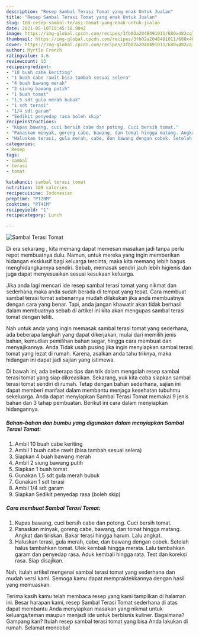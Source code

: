 ```yaml
---
description: "Resep Sambal Terasi Tomat yang enak Untuk Jualan"
title: "Resep Sambal Terasi Tomat yang enak Untuk Jualan"
slug: 108-resep-sambal-terasi-tomat-yang-enak-untuk-jualan
date: 2021-05-10T15:45:18.904Z
image: https://img-global.cpcdn.com/recipes/3fb02a2048491011/680x482cq70/sambal-terasi-tomat-foto-resep-utama.jpg
thumbnail: https://img-global.cpcdn.com/recipes/3fb02a2048491011/680x482cq70/sambal-terasi-tomat-foto-resep-utama.jpg
cover: https://img-global.cpcdn.com/recipes/3fb02a2048491011/680x482cq70/sambal-terasi-tomat-foto-resep-utama.jpg
author: Myrtle French
ratingvalue: 4.6
reviewcount: 13
recipeingredient:
- "10 buah cabe keriting"
- "1 buah cabe rawit bisa tambah sesuai selera"
- "4 buah bawang merah"
- "2 siung bawang putih"
- "1 buah tomat"
- "1,5 sdt gula merah bubuk"
- "1 sdt terasi"
- "1/4 sdt garam"
- "Sedikit penyedap rasa boleh skip"
recipeinstructions:
- "Kupas bawang, cuci bersih cabe dan potong. Cuci bersih tomat."
- "Panaskan minyak, goreng cabe, bawang, dan tomat hingga matang. Angkat dan tiriskan. Bakar terasi hingga harum. Lalu angkat."
- "Haluskan terasi, gula merah, cabe, dan bawang dengan cobek. Setelah halus tambahkan tomat. Ulek kembali hingga merata. Lalu tambahkan garam dan penyedap rasa. Aduk kembali hingga rata. Test dan koreksi rasa. Siap disajikan."
categories:
- Resep
tags:
- sambal
- terasi
- tomat

katakunci: sambal terasi tomat 
nutrition: 109 calories
recipecuisine: Indonesian
preptime: "PT20M"
cooktime: "PT41M"
recipeyield: "1"
recipecategory: Lunch

---
```



![Sambal Terasi Tomat](https://img-global.cpcdn.com/recipes/3fb02a2048491011/680x482cq70/sambal-terasi-tomat-foto-resep-utama.jpg)

Di era  sekarang , kita memang dapat memesan masakan jadi tanpa perlu repot membuatnya dulu. Namun, untuk mereka yang ingin memberikan hidangan eksklusif bagi keluarga tercinta, maka kita memang lebih bagus menghidangkannya sendiri. Sebab, memasak sendiri jauh lebih higienis dan juga dapat menyesuaikan sesuai kesukaan keluarga.

Jika anda lagi mencari ide resep sambal terasi tomat yang nikmat dan sederhana,maka anda sudah berada di tempat yang tepat. Cara membuat sambal terasi tomat  sebenarnya mudah dilakukan jika anda membuatnya dengan cara yang benar. Tapi, anda jangan khawatir akan tidak berhasil dalam membuatnya 
sebab di artikel ini kita akan mengupas sambal terasi tomat dengan teliti.  



Nah untuk anda yang ingin memasak sambal terasi tomat yang sederhana, ada beberapa langkah yang dapat dikerjakan, mulai dari memilih jenis bahan, kemudian pemilihan bahan segar, hingga cara membuat dan menyajikannya. Anda Tidak usah pusing jika ingin menyiapkan sambal terasi tomat yang lezat di rumah. Karena, asalkan anda  tahu triknya, maka hidangan ini dapat jadi sajian yang istimewa.

Di bawah ini, ada beberapa tips dan trik dalam mengolah resep sambal terasi tomat yang siap dikreasikan. Sekarang, yuk kita coba siapkan sambal terasi tomat sendiri di rumah. Tetap dengan bahan sederhana, sajian ini dapat memberi manfaat dalam membantu menjaga kesehatan tubuhmu sekeluarga. Anda dapat menyiapkan Sambal Terasi Tomat memakai 9 jenis bahan dan 3 tahap pembuatan. Berikut ini cara dalam menyiapkan hidangannya.

<!--inarticleads1-->

##### Bahan-bahan dan bumbu yang digunakan dalam menyiapkan Sambal Terasi Tomat:

1. Ambil 10 buah cabe keriting
1. Ambil 1 buah cabe rawit (bisa tambah sesuai selera)
1. Siapkan 4 buah bawang merah
1. Ambil 2 siung bawang putih
1. Siapkan 1 buah tomat
1. Gunakan 1,5 sdt gula merah bubuk
1. Gunakan 1 sdt terasi
1. Ambil 1/4 sdt garam
1. Siapkan Sedikit penyedap rasa (boleh skip)




<!--inarticleads2-->

##### Cara membuat Sambal Terasi Tomat:

1. Kupas bawang, cuci bersih cabe dan potong. Cuci bersih tomat.
1. Panaskan minyak, goreng cabe, bawang, dan tomat hingga matang. Angkat dan tiriskan. Bakar terasi hingga harum. Lalu angkat.
1. Haluskan terasi, gula merah, cabe, dan bawang dengan cobek. Setelah halus tambahkan tomat. Ulek kembali hingga merata. Lalu tambahkan garam dan penyedap rasa. Aduk kembali hingga rata. Test dan koreksi rasa. Siap disajikan.




Nah, itulah artikel mengenai  sambal terasi tomat  yang sederhana dan mudah versi kami. Semoga kamu dapat mempraktekkannya dengan hasil yang memuaskan. 

Terima kasih kamu telah membaca resep yang kami tampilkan di halaman ini. Besar harapan kami, resep  Sambal Terasi Tomat sederhana di atas dapat membantu Anda menyiapkan masakan yang nikmat untuk keluarga/teman maupun menjadi ide untuk berbisnis kuliner. Bagaimana? Gampang kan? Itulah resep sambal terasi tomat yang bisa Anda lakukan di rumah. Selamat mencoba!

